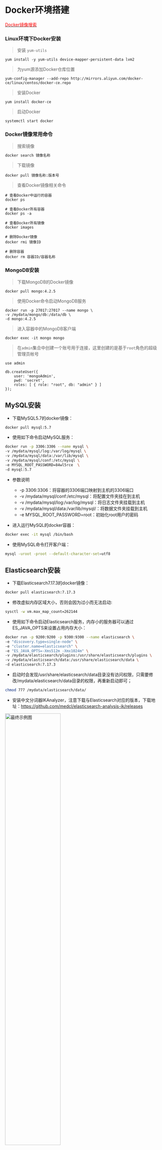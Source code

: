 # Docker环境搭建

[<font color='red'>Docker镜像搜索</font>](https://hub.docker.com)

### Linux环境下Docker安装
> 安装 `yum-utils`
```shell
yum install -y yum-utils device-mapper-persistent-data lvm2
```
> 为yum源添加Docker仓库位置
```shell
yum-config-manager --add-repo http://mirrors.aliyun.com/docker-ce/linux/centos/docker-ce.repo
```
> 安装Docker
```shell
yum install docker-ce
```
> 启动Docker
```shell
systemctl start docker
```

### Docker镜像常用命令
> 搜索镜像
```dtd
docker search 镜像名称
```

> 下载镜像
```shell
docker pull 镜像名称:版本号
```

> 查看Docker镜像相关命令
```shell
# 查看Docker中运行的容器
docker ps

# 查看Docker所有容器
docker ps -a

# 查看Docker所有镜像
docker images

# 删除Docker镜像
docker rmi 镜像ID

# 删除容器
docker rm 容器ID/容器名称
```

### MongoDB安装
> 下载MongoDB的Docker镜像
```shell
docker pull mongo:4.2.5
```
> 使用Docker命令启动MongoDB服务
```shell
docker run -p 27017:27017 --name mongo \
-v /mydata/mongo/db:/data/db \
-d mongo:4.2.5
```
> 进入容器中的MongoDB客户端
```shell
docker exec -it mongo mongo
```
> 在`admin`集合中创建一个账号用于连接，这里创建的是基于`root`角色的超级管理员帐号
```shell
use admin

db.createUser({ 
    user: 'mongoAdmin', 
    pwd: 'secret', 
    roles: [ { role: "root", db: "admin" } ] 
});
```

## MySQL安装

- 下载MySQL5.7的docker镜像：

```bash
docker pull mysql:5.7
```

- 使用如下命令启动MySQL服务：

```bash
docker run -p 3306:3306 --name mysql \
-v /mydata/mysql/log:/var/log/mysql \
-v /mydata/mysql/data:/var/lib/mysql \
-v /mydata/mysql/conf:/etc/mysql \
-e MYSQL_ROOT_PASSWORD=84wl5rce  \
-d mysql:5.7
```

- 参数说明
    - -p 3306:3306：将容器的3306端口映射到主机的3306端口
    - -v /mydata/mysql/conf:/etc/mysql：将配置文件夹挂在到主机
    - -v /mydata/mysql/log:/var/log/mysql：将日志文件夹挂载到主机
    - -v /mydata/mysql/data:/var/lib/mysql/：将数据文件夹挂载到主机
    - -e MYSQL_ROOT_PASSWORD=root：初始化root用户的密码

- 进入运行MySQL的docker容器：

```bash
docker exec -it mysql /bin/bash
```

- 使用MySQL命令打开客户端：

```bash
mysql -uroot -proot --default-character-set=utf8
```

## Elasticsearch安装

- 下载Elasticsearch7.17.3的docker镜像：

```bash
docker pull elasticsearch:7.17.3
```

- 修改虚拟内存区域大小，否则会因为过小而无法启动:

```bash
sysctl -w vm.max_map_count=262144
```

- 使用如下命令启动Elasticsearch服务，内存小的服务器可以通过ES_JAVA_OPTS来设置占用内存大小：

```bash
docker run -p 9200:9200 -p 9300:9300 --name elasticsearch \
-e "discovery.type=single-node" \
-e "cluster.name=elasticsearch" \
-e "ES_JAVA_OPTS=-Xms512m -Xmx1024m" \
-v /mydata/elasticsearch/plugins:/usr/share/elasticsearch/plugins \
-v /mydata/elasticsearch/data:/usr/share/elasticsearch/data \
-d elasticsearch:7.17.3
```

- 启动时会发现/usr/share/elasticsearch/data目录没有访问权限，只需要修改/mydata/elasticsearch/data目录的权限，再重新启动即可；

```bash
chmod 777 /mydata/elasticsearch/data/
```

- 安装中文分词器IKAnalyzer，注意下载与Elasticsearch对应的版本，下载地址：https://github.com/medcl/elasticsearch-analysis-ik/releases

<p>
<img src="../static/img/docker/es-ik.png" width="60%" height="60%" alt="最终示例图">
</p>

- 下载完成后解压到Elasticsearch的/mydata/elasticsearch/plugins目录下；

- 重新启动服务：

```bash
docker restart elasticsearch
```

- 开启防火墙：

```bash
firewall-cmd --zone=public --add-port=9200/tcp --permanent
firewall-cmd --reload
```

- 访问会返回版本信息：http://192.168.3.101:9200

```json
{
  "name": "708f1d885c16",
  "cluster_name": "elasticsearch",
  "cluster_uuid": "mza51wT-QvaZ5R0NmE183g",
  "version": {
    "number": "7.17.3",
    "build_flavor": "default",
    "build_type": "docker",
    "build_hash": "5ad023604c8d7416c9eb6c0eadb62b14e766caff",
    "build_date": "2022-04-19T08:11:19.070913226Z",
    "build_snapshot": false,
    "lucene_version": "8.11.1",
    "minimum_wire_compatibility_version": "6.8.0",
    "minimum_index_compatibility_version": "6.0.0-beta1"
  },
  "tagline": "You Know, for Search"
}
```

## Kibana安装

- 下载Kibana7.17.3的docker镜像：

```bash
docker pull kibana:7.17.3
```

- 使用如下命令启动Kibana服务：

```bash
docker run --name kibana -p 5601:5601 \
--link elasticsearch:es \
-e "elasticsearch.hosts=http://es:9200" \
-d kibana:7.17.3
```

- 开启防火墙：

```bash
firewall-cmd --zone=public --add-port=5601/tcp --permanent
firewall-cmd --reload
```

- 访问地址进行测试：http://ip:5601

<p>
<img src="../static/img/docker/elastic.png" width="60%" height="30%" alt="最终示例图">
</p>

## RabbitMQ安装

- 下载rabbitmq3.9-management的docker镜像：

```bash
docker pull rabbitmq:3.9-management
```

- 使用如下命令启动RabbitMQ服务：

```bash
docker run -p 5672:5672 -p 15672:15672 --name rabbitmq \
-v /mydata/rabbitmq/data:/var/lib/rabbitmq \
-d rabbitmq:3.9-management
```

- 开启防火墙：

```bash
firewall-cmd --zone=public --add-port=15672/tcp --permanent
firewall-cmd --reload
```

- 访问地址查看是否安装成功：http://ip:15672

![image.png](../static/img/docker/rabbitmq.png)

- 输入账号密码并登录：guest guest

## Redis安装

- 下载Redis7的docker镜像：

```bash
docker pull redis:7
```

- 下载redis配置文件
    - 官网链接：[Redis](https://redis.io/download/)
    - 将下载包中的redis.conf 放入/mydata/redis/config中

- 使用如下命令启动Redis服务：

```shell
docker run -p 6379:6379 --name redis \
-v /mydata/redis/conf/redis.conf:/etc/redis/redis.conf \
-v /mydata/redis/data:/data \
-d redis:7 redis-server /etc/redis/redis.conf --appendonly yes
```

- 进入Redis容器使用redis-cli命令进行连接：

```bash
docker exec -it redis redis-cli
```
![image.png](../static/img/docker/redis.png)

